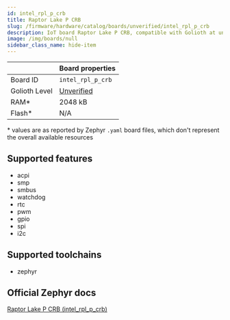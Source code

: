 ```yaml
---
id: intel_rpl_p_crb
title: Raptor Lake P CRB
slug: /firmware/hardware/catalog/boards/unverified/intel_rpl_p_crb
description: IoT board Raptor Lake P CRB, compatible with Golioth at unverified level.
image: /img/boards/null
sidebar_class_name: hide-item
---
```


[//]: # (This is an auto-generated file, do not edit! Changes to it will be lost upon re-generation)



|                | Board properties     |
| -------------  | -------------------- |
| Board ID       | `intel_rpl_p_crb` |
| Golioth Level  | [Unverified](/firmware/hardware#unverified-boards) |
| RAM*           | 2048 kB |
| Flash*         | N/A |

\* values are as reported by Zephyr `.yaml` board files, which don't represent the overall available resources



## Supported features

* acpi
* smp
* smbus
* watchdog
* rtc
* pwm
* gpio
* spi
* i2c

## Supported toolchains

* zephyr

## Official Zephyr docs

[Raptor Lake P CRB (intel_rpl_p_crb)](https://docs.zephyrproject.org/latest/boards/intel/rpl/doc/index.html)
